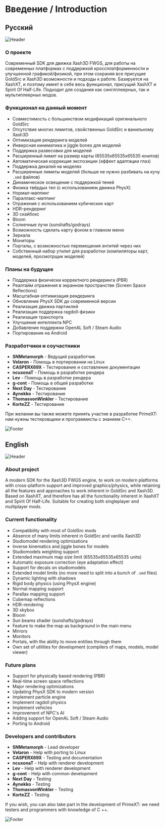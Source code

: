 ﻿---
sidebar_position: 1
---

# Введение / Introduction

## Русский
![Header](/img/intro/header.jpg)

### О проекте
Современный SDK для движка Xash3D FWGS, для работы на современных платформах с поддержкой кроссплатформенности и улучшенной графикой/физикой, при этом сохраняя все присущие GoldSrc и Xash3D возможности и подходы к работе. 
Базируется на XashXT, и поэтому имеет в себе весь функционал, присущий XashXT и Spirit Of Half-Life. Подходит для создания как синглплеерных, так и мультиплеерных модов.

### Функционал на данный момент
- Совместимость с большинством модификаций оригинального GoldSrc
- Отсутствие многих лимитов, свойственных GoldSrc и ванильному Xash3D
- Оптимизация рендеринга моделей
- Инверсная кинематика и jiggle bones для моделей
- Поддержка развесовки для моделей
- Расширенный лимит на размер карты (65535x65535x65535 юнитов)
- Автоматическая коррекция экспозиции (эффект адаптации глаз)
- Поддержка декалей на моделях
- Расширенные лимиты моделей (больше не нужно разбивать на кучу `.smd` файлов)
- Динамическое освещение с поддержкой теней
- Физика твёрдых тел (с использованием движка PhysX)
- Нормал-маппинг
- Параллакс-маппинг
- Отражения с использованием кубических карт
- HDR-рендеринг
- 3D скайбокс
- Bloom
- Солнечные лучи (sunshafts/godrays)
- Возможность сделать карту фоном в главном меню
- Зеркала
- Мониторы
- Порталы, с возможностью перемещения энтитей через них
- Собственный набор утилит для разработки (компиляторы карт, моделей, просмотрщик моделей)

### Планы на будущее
- Поддержка физически корректного рендеринга (PBR)
- Реалтайм отражения в экранном пространстве (Screen Space Reflections)
- Масштабная оптимизация рендеринга
- Обновление PhysX SDK до современной версии
- Реализация движка партиклей
- Реализация поддержка ragdoll-физики
- Реализация транспорта
- Улучшение интеллекта NPC
- Добавление поддержки OpenAL Soft / Steam Audio
- Портирование на Android

### Разработчики и соучастники
- **SNMetamorph** - Ведущий разработчик
- **Velaron** - Помощь в портировании на Linux
- **СASPERX69X** - Тестирование и составление документации
- **ncuxonaT** - Помощь в разработке рендера
- **Lev** - Помощь в разработке рендера
- **g-cont** - Помощь в общей разработке
- **Next Day** - Тестирование
- **Aynekko** - Тестирование
- **ThomasvonWinkler** - Тестирование
- **KorteZZ** - Тестирование

При желании вы также можете принять участие в разработке PrimeXT: нам нужны тестировщики и программисты с знанием C++.

![Footer](/img/intro/footer.jpg)

## English
![Header](/img/intro/header.jpg)

### About project
A modern SDK for the Xash3D FWGS engine, to work on modern platforms with cross-platform support and improved graphics/physics, while retaining all the features and approaches to work inherent in GoldSrc and Xash3D.
Based on XashXT, and therefore has all the functionality inherent in XashXT and Spirit Of Half-Life. Suitable for creating both singleplayer and multiplayer mods. 

### Current functionality
- Compatibility with most of GoldSrc mods
- Absence of many limits inherent in GoldSrc and vanilla Xash3D
- Studiomodel rendering optimizations
- Inverse kinematics and jiggle bones for models
- Studiomodels weighting support
- Extended maximum map size limit (65535x65535x65535 units)
- Automatic exposure correction (eye adaptation effect)
- Support for decals on studiomodels
- Extended model limits (no more need to split into a bunch of `.smd` files)
- Dynamic lighting with shadows
- Rigid body physics (using PhysX engine)
- Normal mapping support
- Parallax mapping support
- Cubemap reflections
- HDR-rendering
- 3D skybox
- Bloom
- Sun beams shader (sunshafts/godrays)
- Feature to make the map as background in the main menu
- Mirrors
- Monitors
- Portals, with the ability to move entities through them
- Own set of utilities for development (compilers of maps, models, model viewer) 

### Future plans
- Support for physically based rendering (PBR)
- Real-time screen space reflections
- Major rendering optimizations
- Updating PhysX SDK to modern version
- Implement particle engine
- Implement ragdoll physics
- Implement vehicles
- Improvement of NPC's AI
- Adding support for OpenAL Soft / Steam Audio
- Porting to Android

### Developers and contributors
- **SNMetamorph** - Lead developer
- **Velaron** - Help with porting to Linux
- **СASPERX69X** - Testing and documentation
- **ncuxonaT** - Help with renderer development
- **Lev** - Help with renderer development
- **g-cont** - Help with common development
- **Next Day** - Testing
- **Aynekko** - Testing
- **ThomasvonWinkler** - Testing
- **KorteZZ** - Testing

If you wish, you can also take part in the development of PrimeXT: we need testers and programmers with knowledge of C ++. 

![Footer](/img/intro/footer.jpg)
